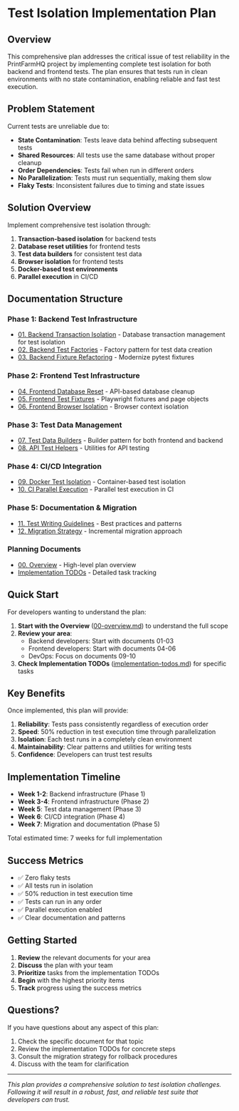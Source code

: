 # Test Isolation Implementation Plan

## Overview

This comprehensive plan addresses the critical issue of test reliability in the PrintFarmHQ project by implementing complete test isolation for both backend and frontend tests. The plan ensures that tests run in clean environments with no state contamination, enabling reliable and fast test execution.

## Problem Statement

Current tests are unreliable due to:
- **State Contamination**: Tests leave data behind affecting subsequent tests
- **Shared Resources**: All tests use the same database without proper cleanup
- **Order Dependencies**: Tests fail when run in different orders
- **No Parallelization**: Tests must run sequentially, making them slow
- **Flaky Tests**: Inconsistent failures due to timing and state issues

## Solution Overview

Implement comprehensive test isolation through:
1. **Transaction-based isolation** for backend tests
2. **Database reset utilities** for frontend tests
3. **Test data builders** for consistent test data
4. **Browser isolation** for frontend tests
5. **Docker-based test environments**
6. **Parallel execution** in CI/CD

## Documentation Structure

### Phase 1: Backend Test Infrastructure
- [01. Backend Transaction Isolation](01-backend-transaction-isolation.md) - Database transaction management for test isolation
- [02. Backend Test Factories](02-backend-test-factories.md) - Factory pattern for test data creation
- [03. Backend Fixture Refactoring](03-backend-fixture-refactoring.md) - Modernize pytest fixtures

### Phase 2: Frontend Test Infrastructure
- [04. Frontend Database Reset](04-frontend-database-reset.md) - API-based database cleanup
- [05. Frontend Test Fixtures](05-frontend-test-fixtures.md) - Playwright fixtures and page objects
- [06. Frontend Browser Isolation](06-frontend-browser-isolation.md) - Browser context isolation

### Phase 3: Test Data Management
- [07. Test Data Builders](07-test-data-builders.md) - Builder pattern for both frontend and backend
- [08. API Test Helpers](08-api-test-helpers.md) - Utilities for API testing

### Phase 4: CI/CD Integration
- [09. Docker Test Isolation](09-docker-test-isolation.md) - Container-based test isolation
- [10. CI Parallel Execution](10-ci-parallel-execution.md) - Parallel test execution in CI

### Phase 5: Documentation & Migration
- [11. Test Writing Guidelines](11-test-writing-guidelines.md) - Best practices and patterns
- [12. Migration Strategy](12-migration-strategy.md) - Incremental migration approach

### Planning Documents
- [00. Overview](00-overview.md) - High-level plan overview
- [Implementation TODOs](implementation-todos.md) - Detailed task tracking

## Quick Start

For developers wanting to understand the plan:

1. **Start with the Overview** ([00-overview.md](00-overview.md)) to understand the full scope
2. **Review your area**:
   - Backend developers: Start with documents 01-03
   - Frontend developers: Start with documents 04-06
   - DevOps: Focus on documents 09-10
3. **Check Implementation TODOs** ([implementation-todos.md](implementation-todos.md)) for specific tasks

## Key Benefits

Once implemented, this plan will provide:

1. **Reliability**: Tests pass consistently regardless of execution order
2. **Speed**: 50% reduction in test execution time through parallelization
3. **Isolation**: Each test runs in a completely clean environment
4. **Maintainability**: Clear patterns and utilities for writing tests
5. **Confidence**: Developers can trust test results

## Implementation Timeline

- **Week 1-2**: Backend infrastructure (Phase 1)
- **Week 3-4**: Frontend infrastructure (Phase 2)
- **Week 5**: Test data management (Phase 3)
- **Week 6**: CI/CD integration (Phase 4)
- **Week 7**: Migration and documentation (Phase 5)

Total estimated time: 7 weeks for full implementation

## Success Metrics

- ✅ Zero flaky tests
- ✅ All tests run in isolation
- ✅ 50% reduction in test execution time
- ✅ Tests can run in any order
- ✅ Parallel execution enabled
- ✅ Clear documentation and patterns

## Getting Started

1. **Review** the relevant documents for your area
2. **Discuss** the plan with your team
3. **Prioritize** tasks from the implementation TODOs
4. **Begin** with the highest priority items
5. **Track** progress using the success metrics

## Questions?

If you have questions about any aspect of this plan:
1. Check the specific document for that topic
2. Review the implementation TODOs for concrete steps
3. Consult the migration strategy for rollback procedures
4. Discuss with the team for clarification

---

*This plan provides a comprehensive solution to test isolation challenges. Following it will result in a robust, fast, and reliable test suite that developers can trust.*